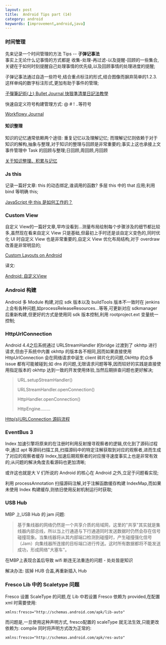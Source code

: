 ```yaml
---
layout: post
title:  Android Tips part (14)
category: android
keywords: [improvement,android,java]
---
```


### 时间管理 

先来记录一个时间管理的方法 Tips -- **子弹记事法**    
事实上无论什么记事情的方式都是 收集-处理-再过滤-以及提醒-回顾的一些集合,关键在于如何时刻提醒自己处理事情的优先级,以及回顾事情的处理进度的提醒;     

子弹记事法通过自造一些符号,结合重点标注的形式,结合图像而摒弃简单的1.2.3.这样单纯的数字标注形式,更加有助于事件的管理;


[子彈筆記術(上) Bullet Journal 快狠準清單日記法教學 
](http://www.playpcesor.com/2015/12/bullet-journal.html?m=1)

快速自定义符号构建管理方式: @ # ! ..等符号

[Workflowy Journal](https://medium.com/@amirmasoudabdol/workflowy-journal-d33405065d64)

#### 知识整理  

知识的记忆通常依赖两个途径: 重复记忆以及理解记忆; 而理解记忆则依赖于对于知识的解构,抽象与整理,对于知识的整理与回顾是非常重要的;事实上这也承接上文事件管理中 Task 的回顾与整理;日回顾,周回顾,月回顾

[关于知识整理、积累与记忆](http://freemind.pluskid.org/misc/knowledge-accumulate/)

### Js this 

记录一篇好文章: this 的动态绑定,谁调用的函数? 多层 this 中的 that 应用;利用bind 等明确 this;

[JavaScript 中 this 是如何工作的？](http://snailsky.me/2014/08/31/javascript-%E4%B8%AD-this-%E6%98%AF%E5%A6%82%E4%BD%95%E5%B7%A5%E4%BD%9C%E7%9A%84%EF%BC%9F/)

### Custom View 

自定义 View的一篇好文章,早咋没看到...测量布局绘制每个步骤涉及的细节都比较多,虽然现在看来自定义 View 只是基础,但最初上手时还是谈自定义变色的,同时优化 UI 时自定义 View 也是非常重要的,自定义 View 优化布局结构,对于 overdraw 改善是非常明显的;

[Custom Layouts on Android](http://lucasr.org/2014/05/12/custom-layouts-on-android/)

译文:

[Android: 自定义View](http://www.jianshu.com/p/29bb35a4860e)

### Android 构建

Android 多 Module 构建,对应 sdk 版本以及 buildTools 版本不一致时在 jenkins 上会有各种问题,如processReleaseResources...等等,可更新对应 sdkmanager 后重新构建,但更好的方式是使用同 sdk 版本控制,利用 rootproject.ext 变量统一控制;


### HttpUrlConnection  

Android 4.4之后系统通过 URLStreamHandler 的bridge 过渡到了 okhttp 进行请求,但由于系统中内置 okhttp 的版本各不相同,因而如果直接使用 HttpUrlConnection 会在网络请求中诞生 client 碎片化的问题,OkHttp 的众多 issue 都有可能被碰到;如 dns 的问题,无限请求问题等等,因而较好的实践是直接使用指定版本的 okhttp 达到一致的开发使用体验,当然后期排查问题也更好解决;   

> URL.setupStreamHandler()
> 
> URLStreamHandler.openConnection()    
> 
> HttpHandler.openConnection()     
> 
> HttpEngine........

[Http(s)URLConnection 源码流程](https://zhuanlan.zhihu.com/p/29205566)

### EventBus  3

Index 加速引擎将原来的在注册时利用反射搜寻观察者的逻辑,优化到了源码过程中,通过 apt 等源码扫描工具,扫描源码中的特定注解获取到对应的观察者,进而生成了对应的观察者缓存 Index,加速后期观察者的对应搜寻速度事实上也是非常有效的;从问题的解决角度去看源码也更加清晰;

或许这也就是大 V 们所说的 Android 的核心在 Android 之外,立足于问题看实现;

利用 processAnnotation 扫描源码注解,对于注解函数缓存构建 IndexMap,而如果未使用 Index 构建缓存,则依旧使用反射机制运行时获取;


### USB Hub 

MBP 上,USB Hub 的 jam 问题:

> 基于集线器的网络仍然是一个共享介质的局域网，这里的"共享"其实就是集线器内部总线，所以当上行通道与下行通道同时发送数据时仍然会存在信号碰撞现象。当集线器将从其内部端口检测到碰撞时，产生碰撞强化信号（Jam）向集线器所连接的目标端口进行传送。这时所有数据都将不能发送成功，形成网络"大塞车"。

在MBP上表现合盖后导致 wifi 断连无法重连的问题 - 处处皆是知识

解决办法: 拔掉 HUB 合盖,再重新插入 Hub


### Fresco  Lib 中的 Scaletype 问题

Fresco 设置 ScaleType 的问题,在 Lib 中若设置 Fresco 依赖为 provided,在配置 xml 时需要使用:

`xmlns:fresco="http://schemas.android.com/apk/lib-auto"`

而问题是,一旦使用这种声明方式, fresco配置的 scaleType 就无法生效,只能更改依赖为: compile 同时将声明方式改为正常的:

`xmlns:fresco="http://schemas.android.com/apk/res-auto"`

